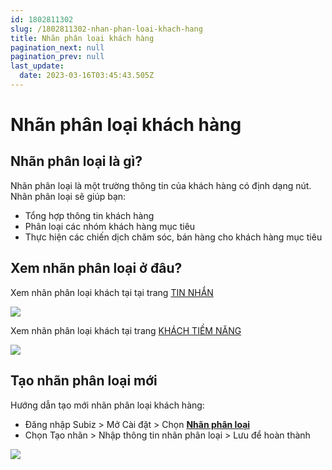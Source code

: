 ```yaml
---
id: 1802811302
slug: /1802811302-nhan-phan-loai-khach-hang
title: Nhãn phân loại khách hàng
pagination_next: null
pagination_prev: null
last_update:
  date: 2023-03-16T03:45:43.505Z
---
```


# Nhãn phân loại khách hàng



## Nhãn phân loại là gì?


Nhãn phân loại là một trường thông tin của khách hàng có định dạng nút. Nhãn phân loại sẽ giúp bạn:

- Tổng hợp thông tin khách hàng
- Phân loại các nhóm khách hàng mục tiêu
- Thực hiện các chiến dịch chăm sóc, bán hàng cho khách hàng mục tiêu
## Xem nhãn phân loại ở đâu?


Xem nhãn phân loại khách tại tại trang [TIN NHẮN](https://app.subiz.com.vn/convo)




![](https://vcdn.subiz-cdn.com/file/firsfrxmqqpfdhwgvfzy_acpxkgumifuoofoosble)




Xem nhãn phân loại khách tại trang [KHÁCH TIỀM NĂNG](https://app.subiz.com.vn/lead)




![](https://vcdn.subiz-cdn.com/file/firsfrxmszyqbmlnhasx_acpxkgumifuoofoosble)

## Tạo nhãn phân loại mới


Hướng dẫn tạo mới nhãn phân loại khách hàng:

- Đăng nhập Subiz > Mở Cài đặt > Chọn **[Nhãn phân loại](https://app.subiz.com.vn/settings/label)**
- Chọn Tạo nhãn > Nhập thông tin nhãn phân loại > Lưu để hoàn thành


![](https://vcdn.subiz-cdn.com/file/firsfrxmvfwqdtunagtj_acpxkgumifuoofoosble)